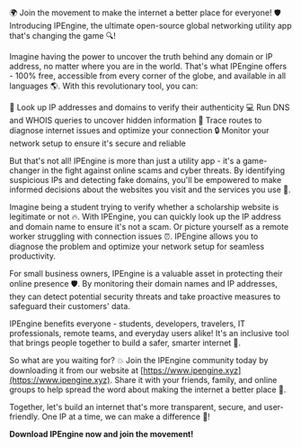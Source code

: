 🌍 Join the movement to make the internet a better place for everyone! 🛡️ Introducing IPEngine, the ultimate open-source global networking utility app that's changing the game 🔍!

Imagine having the power to uncover the truth behind any domain or IP address, no matter where you are in the world. That's what IPEngine offers - 100% free, accessible from every corner of the globe, and available in all languages 🌎. With this revolutionary tool, you can:

📡 Look up IP addresses and domains to verify their authenticity
💻 Run DNS and WHOIS queries to uncover hidden information
📍 Trace routes to diagnose internet issues and optimize your connection
🔒 Monitor your network setup to ensure it's secure and reliable

But that's not all! IPEngine is more than just a utility app - it's a game-changer in the fight against online scams and cyber threats. By identifying suspicious IPs and detecting fake domains, you'll be empowered to make informed decisions about the websites you visit and the services you use 🚀.

Imagine being a student trying to verify whether a scholarship website is legitimate or not 🔥. With IPEngine, you can quickly look up the IP address and domain name to ensure it's not a scam. Or picture yourself as a remote worker struggling with connection issues ⏰. IPEngine allows you to diagnose the problem and optimize your network setup for seamless productivity.

For small business owners, IPEngine is a valuable asset in protecting their online presence 🛡️. By monitoring their domain names and IP addresses, they can detect potential security threats and take proactive measures to safeguard their customers' data.

IPEngine benefits everyone - students, developers, travelers, IT professionals, remote teams, and everyday users alike! It's an inclusive tool that brings people together to build a safer, smarter internet 🌈.

So what are you waiting for? 💥 Join the IPEngine community today by downloading it from our website at [https://www.ipengine.xyz](https://www.ipengine.xyz). Share it with your friends, family, and online groups to help spread the word about making the internet a better place 🤝.

Together, let's build an internet that's more transparent, secure, and user-friendly. One IP at a time, we can make a difference 💪!

**Download IPEngine now and join the movement!**